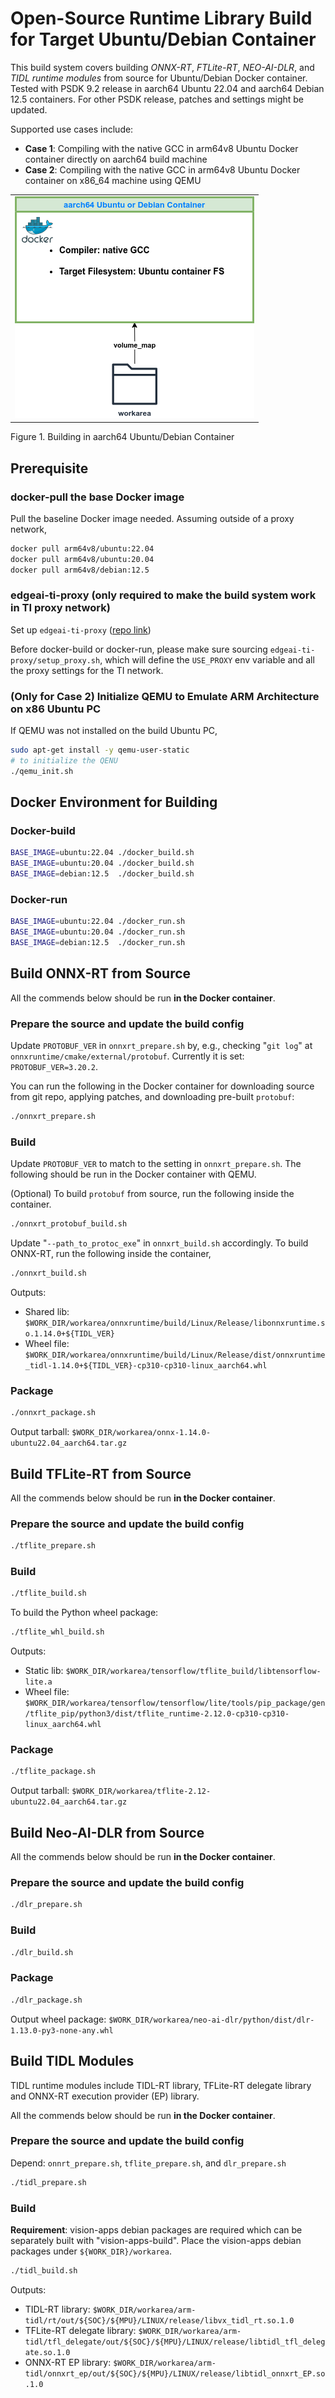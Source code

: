 Open-Source Runtime Library Build for Target Ubuntu/Debian Container
====================================================================

This build system covers building *ONNX-RT*, *FTLite-RT*, *NEO-AI-DLR*, and *TIDL runtime modules* from source for Ubuntu/Debian Docker container. Tested with PSDK 9.2 release in aarch64 Ubuntu 22.04 and aarch64 Debian 12.5 containers. For other PSDK release, patches and settings might be updated.

Supported use cases include:

- **Case 1**: Compiling with the native GCC in arm64v8 Ubuntu Docker container directly on aarch64 build machine
- **Case 2**: Compiling with the native GCC in arm64v8 Ubuntu Docker container on x86_64 machine using QEMU

<table>
  <tr>
    <td>
    <img src="docs/build_in_aarch64_container.png" width="383" />
    </td>
  </tr>
</table>
<figcaption>Figure 1. Building in aarch64 Ubuntu/Debian Container</figcaption>

<!-- ======================================= -->
## Prerequisite

### docker-pull the base Docker image

Pull the baseline Docker image needed. Assuming outside of a proxy network,
```bash
docker pull arm64v8/ubuntu:22.04
docker pull arm64v8/ubuntu:20.04
docker pull arm64v8/debian:12.5
```

### edgeai-ti-proxy (only required to make the build system work in TI proxy network)

Set up `edgeai-ti-proxy` ([repo link](https://bitbucket.itg.ti.com/projects/PROCESSOR-SDK-VISION/repos/edgeai-ti-proxy/browse))

Before docker-build or docker-run, please make sure sourcing `edgeai-ti-proxy/setup_proxy.sh`, which will define the `USE_PROXY` env variable and all the proxy settings for the TI network.

### (Only for Case 2) Initialize QEMU to Emulate ARM Architecture on x86 Ubuntu PC
If QEMU was not installed on the build Ubuntu PC,

```bash
sudo apt-get install -y qemu-user-static
# to initialize the QENU
./qemu_init.sh
```

## Docker Environment for Building

### Docker-build
```bash
BASE_IMAGE=ubuntu:22.04 ./docker_build.sh
BASE_IMAGE=ubuntu:20.04 ./docker_build.sh
BASE_IMAGE=debian:12.5  ./docker_build.sh
```

### Docker-run
```bash
BASE_IMAGE=ubuntu:22.04 ./docker_run.sh
BASE_IMAGE=ubuntu:20.04 ./docker_run.sh
BASE_IMAGE=debian:12.5  ./docker_run.sh
```

<!-- ======================================= -->
## Build ONNX-RT from Source

All the commends below should be run **in the Docker container**.

### Prepare the source and update the build config

Update `PROTOBUF_VER` in `onnxrt_prepare.sh` by, e.g., checking "`git log`" at `onnxruntime/cmake/external/protobuf`. Currently it is set:
`PROTOBUF_VER=3.20.2`.


You can run the following in the Docker container for downloading source from git repo, applying patches, and downloading pre-built `protobuf`:
```bash
./onnxrt_prepare.sh
```

### Build
Update `PROTOBUF_VER` to match to the setting in `onnxrt_prepare.sh`. The following should be run in the Docker container with QEMU.

(Optional) To build `protobuf` from source, run the following inside the container.
```bash
./onnxrt_protobuf_build.sh
```

Update "`--path_to_protoc_exe`" in `onnxrt_build.sh` accordingly. To build ONNX-RT, run the following inside the container,
```bash
./onnxrt_build.sh
```

Outputs:
- Shared lib: `$WORK_DIR/workarea/onnxruntime/build/Linux/Release/libonnxruntime.so.1.14.0+${TIDL_VER}`
- Wheel file: `$WORK_DIR/workarea/onnxruntime/build/Linux/Release/dist/onnxruntime_tidl-1.14.0+${TIDL_VER}-cp310-cp310-linux_aarch64.whl`

### Package

```bash
./onnxrt_package.sh
```

Output tarball: `$WORK_DIR/workarea/onnx-1.14.0-ubuntu22.04_aarch64.tar.gz`

<!-- ======================================= -->
## Build TFLite-RT from Source

All the commends below should be run **in the Docker container**.

### Prepare the source and update the build config

```bash
./tflite_prepare.sh
```

### Build
```bash
./tflite_build.sh
```

To build the Python wheel package:
```bash
./tflite_whl_build.sh
```

Outputs:
- Static lib: `$WORK_DIR/workarea/tensorflow/tflite_build/libtensorflow-lite.a`
- Wheel file: `$WORK_DIR/workarea/tensorflow/tensorflow/lite/tools/pip_package/gen/tflite_pip/python3/dist/tflite_runtime-2.12.0-cp310-cp310-linux_aarch64.whl`

### Package
```bash
./tflite_package.sh
```

Output tarball: `$WORK_DIR/workarea/tflite-2.12-ubuntu22.04_aarch64.tar.gz`

<!-- ======================================= -->
## Build Neo-AI-DLR from Source

All the commends below should be run **in the Docker container**.

### Prepare the source and update the build config

```bash
./dlr_prepare.sh
```

### Build

```bash
./dlr_build.sh
```

### Package

```bash
./dlr_package.sh
```

Output wheel package: `$WORK_DIR/workarea/neo-ai-dlr/python/dist/dlr-1.13.0-py3-none-any.whl`

<!-- ======================================= -->
## Build TIDL Modules

TIDL runtime modules include TIDL-RT library, TFLite-RT delegate library and ONNX-RT execution provider (EP) library.

All the commends below should be run **in the Docker container**.

### Prepare the source and update the build config

Depend: `onnrt_prepare.sh`, `tflite_prepare.sh`, and `dlr_prepare.sh`

```bash
./tidl_prepare.sh
```

### Build

**Requirement**: vision-apps debian packages are required which can be separately
built with "vision-apps-build". Place the vision-apps debian packages under `${WORK_DIR}/workarea`.

```bash
./tidl_build.sh
```

Outputs:
- TIDL-RT library: `$WORK_DIR/workarea/arm-tidl/rt/out/${SOC}/${MPU}/LINUX/release/libvx_tidl_rt.so.1.0`
- TFLite-RT delegate library: `$WORK_DIR/workarea/arm-tidl/tfl_delegate/out/${SOC}/${MPU}/LINUX/release/libtidl_tfl_delegate.so.1.0`
- ONNX-RT EP library: `$WORK_DIR/workarea/arm-tidl/onnxrt_ep/out/${SOC}/${MPU}/LINUX/release/libtidl_onnxrt_EP.so.1.0`
